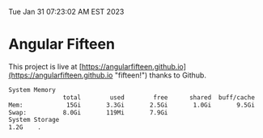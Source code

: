 Tue Jan 31 07:23:02 AM EST 2023

# Angular Fifteen


This project is live at [https://angularfifteen.github.io](https://angularfifteen.github.io "fifteen!") thanks to Github.

```bash
System Memory
               total        used        free      shared  buff/cache   available
Mem:            15Gi       3.3Gi       2.5Gi       1.0Gi       9.5Gi        10Gi
Swap:          8.0Gi       119Mi       7.9Gi
System Storage
1.2G	.
```
```bash

